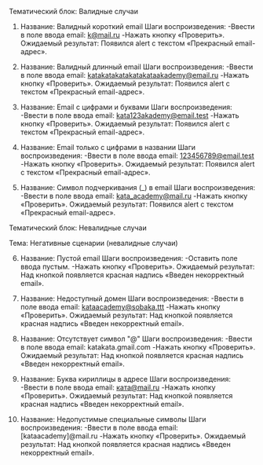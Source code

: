Тематический блок: Валидные случаи

1. Название: Валидный короткий email
Шаги воспроизведения:
-Ввести в поле ввода email: k@mail.ru
-Нажать кнопку «Проверить».
Ожидаемый результат: Появился alert с текстом «Прекрасный email-адрес».

2. Название: Валидный длинный email
Шаги воспроизведения:
-Ввести в поле ввода email: katakatakatakatakataakademy@email.ru
-Нажать кнопку «Проверить».
Ожидаемый результат: Появился alert с текстом «Прекрасный email-адрес».

3. Название: Email с цифрами и буквами
Шаги воспроизведения:
-Ввести в поле ввода email: kata123akademy@email.test
-Нажать кнопку «Проверить».
Ожидаемый результат: Появился alert с текстом «Прекрасный email-адрес».

4. Название: Email только с цифрами в названии
Шаги воспроизведения:
-Ввести в поле ввода email: 123456789@email.test
-Нажать кнопку «Проверить».
Ожидаемый результат: Появился alert с текстом «Прекрасный email-адрес».

5. Название: Символ подчеркивания (_) в email
Шаги воспроизведения:
-Ввести в поле ввода email: kata_academy@mail.ru
-Нажать кнопку «Проверить».
Ожидаемый результат: Появился alert с текстом «Прекрасный email-адрес».

Тематический блок: Невалидные случаи

Тема: Негативные сценарии (невалидные случаи)

6. Название: Пустой email
Шаги воспроизведения:
-Оставить поле ввода пустым.
-Нажать кнопку «Проверить».
Ожидаемый результат: Над кнопкой появляется красная надпись «Введен некорректный email».

7. Название: Недоступный домен
Шаги воспроизведения:
-Ввести в поле ввода email: kataacademy@sobaka.ttt
-Нажать кнопку «Проверить».
Ожидаемый результат: Над кнопкой появляется красная надпись «Введен некорректный email».

8. Название: Отсутствует символ "@"
Шаги воспроизведения:
-Ввести в поле ввода email: katakata.gmail.com
-Нажать кнопку «Проверить».
Ожидаемый результат: Над кнопкой появляется красная надпись «Введен некорректный email».

9. Название: Буква кириллицы в адресе
Шаги воспроизведения:
-Ввести в поле ввода email: ката@mail.ru
-Нажать кнопку «Проверить».
Ожидаемый результат: Над кнопкой появляется красная надпись «Введен некорректный email».

10. Название: Недопустимые специальные символы
Шаги воспроизведения:
-Ввести в поле ввода email: [kataacademy]@mail.ru
-Нажать кнопку «Проверить».
Ожидаемый результат: Над кнопкой появляется красная надпись «Введен некорректный email».


